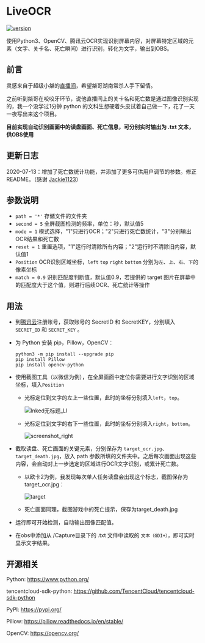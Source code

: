 # LiveOCR
[![version](https://img.shields.io/badge/version-v0.3-orange)]()

使用Python3、OpenCV、腾讯云OCR实现识别屏幕内容，对屏幕特定区域的元素（文字、关卡名、死亡瞬间）进行识别，转化为文字，输出到OBS。

## 前言

灵感来自于超级小桀的[直播间](https://www.douyu.com/74751)，希望桀哥湖南常杀人手下留情。

之前听到桀哥在咬咬牙环节，说他直播间上的关卡名和死亡数是通过图像识别实现的，我一个没学过1分钟 python 的文科生想硬着头皮试着自己做一下，花了一天一夜写出来这个项目。

**目前实现自动识别画面中的读盘画面、死亡信息，可分别实时输出为 .txt 文本，供OBS使用**

## 更新日志

2020-07-13：增加了死亡数统计功能，并添加了更多可供用户调节的参数。修正README。（感谢 [Jackie1123](https://github.com/Jackie1123)）

## 参数说明
- `path = '*'` 存储文件的文件夹
- `second = 5` 全屏截图检测的频率，单位：秒，默认值5
- `mode = 1` 模式选择，"1"只进行OCR；"2"只进行死亡数统计，"3"分别输出OCR结果和死亡数
- `reset = 1` 重置选项，"1"运行时清除所有内容；"2"运行时不清除旧内容，默认值1
- `Position` OCR识别区域坐标，`left` `top` `right` `bottom` 分别为`左`、`上`、`右`、`下`的像素坐标
- `match = 0.9` 识别匹配度判断值，默认值0.9，若提供的 target 图片在屏幕中的匹配度大于这个值，则进行后续OCR、死亡统计等操作


## 用法

- 到[腾讯云](https://cloud.tencent.com/product/generalocr)注册账号，获取账号的 SecretID 和 SecretKEY，分别填入`SECRET_ID` 和 `SECRET_KEY` 。

- 为 Python 安装 pip，Pillow，OpenCV：

  ```
  python3 -m pip install --upgrade pip
  pip install Pillow
  pip install opencv-python
  ```

- 使用截图工具（以微信为例），在全屏画面中定位你需要进行文字识别的区域坐标，填入`Position`

  - 光标定位到文字的左上一些位置，此时的坐标分别填入`left`，`top`。

      ![Inked无标题_LI](https://cdn.jsdelivr.net/gh/tonyleelyy/BlogImages/img/screenshot_left.jpg)

  - 光标定位到文字的右下一些位置，此时的坐标分别填入`right`，`bottom`。

      ![screenshot_right](https://cdn.jsdelivr.net/gh/tonyleelyy/BlogImages/img/screenshot_right.jpg)

- 截取读盘、死亡画面的关键元素，分别保存为 `target_ocr.jpg`、`target_death.jpg`，放入 path 参数所填的文件夹中。之后每次画面出现这些内容，会自动对上一步选定的区域进行OCR文字识别，或累计死亡数。

  - 以欧卡2为例，我发现每次单人任务读盘会出现这个标志，截图保存为target_ocr.jpg：

    ![target](https://cdn.jsdelivr.net/gh/tonyleelyy/BlogImages/img/target.jpg)
    
  - 死亡画面同理，截图游戏中的死亡提示，保存为target_death.jpg

- 运行即可开始检测，自动输出图像匹配值。

- 在obs中添加从 /Capture目录下的 .txt 文件中读取的 `文本（GDI+）`，即可实时显示文字结果。

## 开源相关

Python: https://www.python.org/

tencentcloud-sdk-python: https://github.com/TencentCloud/tencentcloud-sdk-python

PyPI: https://pypi.org/

Pillow: https://pillow.readthedocs.io/en/stable/

OpenCV: https://opencv.org/